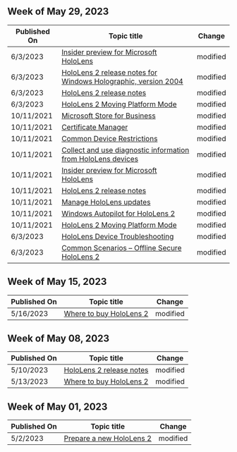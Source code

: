 <!-- This file is generated automatically each week. Changes made to this file will be overwritten.-->



## Week of May 29, 2023


| Published On |Topic title | Change |
|------|------------|--------|
| 6/3/2023 | [Insider preview for Microsoft HoloLens](/hololens/hololens-insider) | modified |
| 6/3/2023 | [HoloLens 2 release notes for Windows Holographic, version 2004](/hololens/hololens-release-notes-2004) | modified |
| 6/3/2023 | [HoloLens 2 release notes](/hololens/hololens-release-notes) | modified |
| 6/3/2023 | [HoloLens 2 Moving Platform Mode](/hololens/hololens2-moving-platform) | modified |
| 10/11/2021 | [Microsoft Store for Business](/hololens/app-deploy-store-business) | modified |
| 10/11/2021 | [Certificate Manager](/hololens/certificate-manager) | modified |
| 10/11/2021 | [Common Device Restrictions](/hololens/hololens-common-device-restrictions) | modified |
| 10/11/2021 | [Collect and use diagnostic information from HoloLens devices](/hololens/hololens-diagnostic-logs) | modified |
| 10/11/2021 | [Insider preview for Microsoft HoloLens](/hololens/hololens-insider) | modified |
| 10/11/2021 | [HoloLens 2 release notes](/hololens/hololens-release-notes) | modified |
| 10/11/2021 | [Manage HoloLens updates](/hololens/hololens-updates) | modified |
| 10/11/2021 | [Windows Autopilot for HoloLens 2](/hololens/hololens2-autopilot) | modified |
| 10/11/2021 | [HoloLens 2 Moving Platform Mode](/hololens/hololens2-moving-platform) | modified |
| 6/3/2023 | [HoloLens Device Troubleshooting](/hololens/hololens-troubleshooting) | modified |
| 6/3/2023 | [Common Scenarios – Offline Secure HoloLens 2](/hololens/hololens-common-scenarios-offline-secure) | modified |


## Week of May 15, 2023


| Published On |Topic title | Change |
|------|------------|--------|
| 5/16/2023 | [Where to buy HoloLens 2](/hololens/hololens2-purchase) | modified |


## Week of May 08, 2023


| Published On |Topic title | Change |
|------|------------|--------|
| 5/10/2023 | [HoloLens 2 release notes](/hololens/hololens-release-notes) | modified |
| 5/13/2023 | [Where to buy HoloLens 2](/hololens/hololens2-purchase) | modified |


## Week of May 01, 2023


| Published On |Topic title | Change |
|------|------------|--------|
| 5/2/2023 | [Prepare a new HoloLens 2](/hololens/hololens2-setup) | modified |
